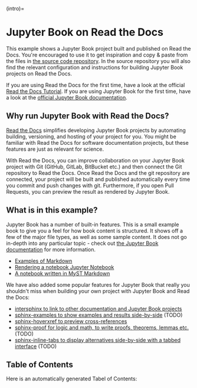 (intro)=

# Jupyter Book on Read the Docs

This example shows a Jupyter Book project built and published on Read the Docs.
You're encouraged to use it to get inspiration and copy & paste from the files in [the source code repository][github]. In the source repository you will also find the relevant configuration and instructions for building Jupyter Book projects on Read the Docs.

If you are using Read the Docs for the first time, have a look at the official [Read the Docs Tutorial][tutorial].
If you are using Jupyter Book for the first time, have a look at the [official Jupyter Book documentation][jb-docs].

## Why run Jupyter Book with Read the Docs?

[Read the Docs](https://readthedocs.org/) simplifies developing Jupyter Book projects by automating building, versioning, and hosting of your project for you.
You might be familiar with Read the Docs for software documentation projects, but these features are just as relevant for science.  

With Read the Docs, you can improve collaboration on your Jupyter Book project with Git (GitHub, GitLab, BitBucket etc.) and then connect the Git repository to Read the Docs.
Once Read the Docs and the git repository are connected, your project will be built and published automatically every time you commit and push changes with git.
Furthermore, if you open Pull Requests, you can preview the result as rendered by Jupyter Book.

## What is in this example?

Jupyter Book has a number of built-in features.
This is a small example book to give you a feel for how book content is structured.
It shows off a few of the major file types, as well as some sample content.
It does not go in-depth into any particular topic - check out [the Jupyter Book documentation][jb-docs] for more information.

* [Examples of Markdown](/markdown)
* [Rendering a notebook Jupyter Notebook](/notebooks)
* [A notebook written in MyST Markdown](/markdown-notebooks)

We have also added some popular features for Jupyter Book that really you shouldn't miss when building your own project with Jupyter Book and Read the Docs:

* [intersphinx to link to other documentation and Jupyter Book projects](/intersphinx)
* [sphinx-examples to show examples and results side-by-side](/sphinx-hoverxref) (TODO)
* [sphinx-hoverxref to preview cross-references](/sphinx-hoverxref)
* [sphinx-proof for logic and math, to write proofs, theorems, lemmas etc.](/sphinx-hoverxref) (TODO)
* [sphinx-inline-tabs to display alternatives side-by-side with a tabbed interface](/sphinx-hoverxref) (TODO)


## Table of Contents

Here is an automatically generated Tabel of Contents:

```{tableofcontents}
```

[github]: https://github.com/readthedocs-examples/example-jupyter-book/ "GitHub source code repository for the example project"
[tutorial]: https://docs.readthedocs.io/en/stable/tutorial/index.html "Official Read the Docs Tutorial"
[jb-docs]: https://jupyterbook.org/en/stable/ "Official Jupyter Book documentation"

